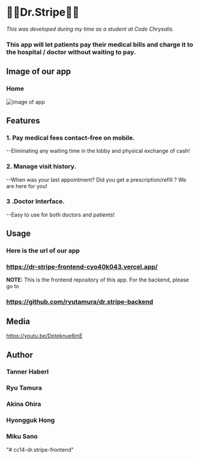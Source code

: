 <!-- Copyright 2020 Team Banana Inc. and its affiliates

 -Original creation info-
 Team Banana
 Date: 2020-09-23 -->


# 👨‍⚕️Dr.Stripe👩‍⚕️

*This was developed during my time as a student at Code Chrysalis.* 
 
### This app will let patients pay their medical bills and charge it to the hospital / doctor without waiting to pay. 

## Image of our app
### Home
<img src="https://i.ibb.co/rfKhhGd/2020-09-25-12-29-21.png" alt="image of app" title="app">

## Features  
### 1. Pay medical fees contact-free on mobile.
--Eliminating any waiting time in the lobby and physical exchange of cash!
 
### 2. Manage visit history.
--When was your last appointment? Did you get a prescription/refill ? We are here for you!

### 3 .Doctor Interface.
--Easy to use for both doctors and patients!

## Usage
### Here is the url of our app 
### https://dr-stripe-frontend-cyo40k043.vercel.app/

**NOTE:** This is the frontend repository of this app. For the backend, please go to 
### https://github.com/ryutamura/dr.stripe-backend

## Media 

https://youtu.be/Dpteknue6mE

## Author 
### Tanner Haberl 
### Ryu Tamura
### Akina Ohira
### Hyongguk Hong
### Miku Sano








<!-- This project was bootstrapped with [Create React App](https://github.com/facebook/create-react-app).

## Available Scripts

In the project directory, you can run:

### `yarn start`

Runs the app in the development mode.<br />
Open [http://localhost:3000](http://localhost:3000) to view it in the browser.

The page will reload if you make edits.<br />
You will also see any lint errors in the console.

### `yarn test`

Launches the test runner in the interactive watch mode.<br />
See the section about [running tests](https://facebook.github.io/create-react-app/docs/running-tests) for more information.

### `yarn build`

Builds the app for production to the `build` folder.<br />
It correctly bundles React in production mode and optimizes the build for the best performance.

The build is minified and the filenames include the hashes.<br />
Your app is ready to be deployed!

See the section about [deployment](https://facebook.github.io/create-react-app/docs/deployment) for more information.

### `yarn eject`

**Note: this is a one-way operation. Once you `eject`, you can’t go back!**

If you aren’t satisfied with the build tool and configuration choices, you can `eject` at any time. This command will remove the single build dependency from your project.

Instead, it will copy all the configuration files and the transitive dependencies (webpack, Babel, ESLint, etc) right into your project so you have full control over them. All of the commands except `eject` will still work, but they will point to the copied scripts so you can tweak them. At this point you’re on your own.

You don’t have to ever use `eject`. The curated feature set is suitable for small and middle deployments, and you shouldn’t feel obligated to use this feature. However we understand that this tool wouldn’t be useful if you couldn’t customize it when you are ready for it.

## Learn More

You can learn more in the [Create React App documentation](https://facebook.github.io/create-react-app/docs/getting-started).

To learn React, check out the [React documentation](https://reactjs.org/).

### Code Splitting

This section has moved here: https://facebook.github.io/create-react-app/docs/code-splitting

### Analyzing the Bundle Size

This section has moved here: https://facebook.github.io/create-react-app/docs/analyzing-the-bundle-size

### Making a Progressive Web App

This section has moved here: https://facebook.github.io/create-react-app/docs/making-a-progressive-web-app

### Advanced Configuration

This section has moved here: https://facebook.github.io/create-react-app/docs/advanced-configuration

### Deployment

This section has moved here: https://facebook.github.io/create-react-app/docs/deployment

### `yarn build` fails to minify

This section has moved here: https://facebook.github.io/create-react-app/docs/troubleshooting#npm-run-build-fails-to-minify -->
"# cc14-dr.stripe-frontend" 
